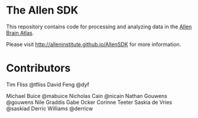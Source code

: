 # The Allen SDK

This repository contains code for processing and analyzing data
in the [Allen Brain Atlas](http://brain-map.org/).

Please visit http://alleninstitute.github.io/AllenSDK for more information.

# Contributors

Tim Fliss @tfliss
David Feng @dyf

Michael Buice @mabuice
Nicholas Cain @nicain
Nathan Gouwens @gouwens
Nile Graddis
Gabe Ocker
Corinne Teeter
Saskia de Vries @saskiad
Derric Williams @derricw


